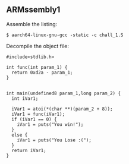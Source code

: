 ## ARMssembly1

Assemble the listing:

```
$ aarch64-linux-gnu-gcc -static -c chall_1.S
```

Decompile the object file:

```
#include<stdlib.h>

int func(int param_1) {
  return 0xd2a - param_1;
}


int main(undefined8 param_1,long param_2) {
  int iVar1;

  iVar1 = atoi(*(char **)(param_2 + 8));
  iVar1 = func(iVar1);
  if (iVar1 == 0) {
    iVar1 = puts("You win!");
  }
  else {
    iVar1 = puts("You Lose :(");
  }
  return iVar1;
}
```

